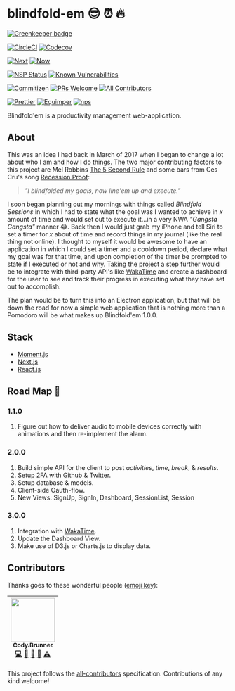 # blindfold-em :sunglasses: :alarm_clock: :fire:

[![Greenkeeper badge](https://badges.greenkeeper.io/rockchalkwushock/blindfold-em.svg)](https://greenkeeper.io/)

[![CircleCI](https://img.shields.io/circleci/project/github/rockchalkwushock/blindfold-em.svg?style=flat-square)](https://circleci.com/gh/rockchalkwushock/blindfold-em)
[![Codecov](https://img.shields.io/codecov/c/github/rockchalkwushock/blindfold-em.svg?style=flat-square)](https://codecov.io/gh/rockchalkwushock/blindfold-em)

[![Next](https://img.shields.io/badge/built%20with-next.js-orange.svg?style=flat-square)](https://github.com/zeit/next.js)
[![Now](https://img.shields.io/badge/deployed%20with-now--cli-orange.svg?style=flat-square)](https://github.com/zeit/now-cli)

[![NSP Status](https://nodesecurity.io/orgs/rcws-development/projects/6cd15231-6022-4c22-85c3-18c1ff5452f7/badge)](https://nodesecurity.io/orgs/rcws-development/projects/6cd15231-6022-4c22-85c3-18c1ff5452f7)
[![Known Vulnerabilities](https://snyk.io/test/github/rockchalkwushock/blindfold-em/badge.svg)](https://snyk.io/test/github/rockchalkwushock/blindfold-em)

[![Commitizen](https://img.shields.io/badge/commitizen-friendly-brightgreen.svg?style=flat-square)](http://commitizen.github.io/cz-cli/)
[![PRs Welcome](https://img.shields.io/badge/PRs-welcome-brightgreen.svg?style=flat-square)](https://github.com/rockchalkwushock/how-to-open-source/pulls)
[![All Contributors](https://img.shields.io/badge/all_contributors-1-orange.svg?style=flat-square)](#contributors)

[![Prettier](https://img.shields.io/badge/styled_with-prettier-ff69b4.svg?style=flat-square)](https://github.com/prettier/prettier)
[![Equimper](https://img.shields.io/badge/code%20style-equimper-blue.svg?style=flat-square)](https://github.com/EQuimper/eslint-config-equimper)
[![nps](https://img.shields.io/badge/scripts%20run%20with-nps-blue.svg?style=flat-square)](https://github.com/kentcdodds/nps)

Blindfold'em is a productivity management web-application.

## About

This was an idea I had back in March of 2017 when I began to change a lot about
who I am and how I do things. The two major contributing factors to this project
are Mel Robbins
[The 5 Second Rule](https://www.amazon.com/Second-Rule-Transform-Confidence-Everyday/dp/1682612384/ref=sr_1_1?ie=UTF8&qid=1510691845&sr=8-1&keywords=mel+robbins)
and some bars from Ces Cru's song
[Recession Proof](https://open.spotify.com/user/deimos92/playlist/5xh6CHdYs6QTkQ2TxPk0Xs):

> _"I blindfolded my goals, now line'em up and execute."_

I soon began planning out my mornings with things called _Blindfold Sessions_ in
which I had to state what the goal was I wanted to achieve in _x_ amount of time
and would set out to execute it...in a very NWA _"Gangsta Gangsta"_ manner
:joy:. Back then I would just grab my iPhone and tell Siri to set a timer for
_x_ about of time and record things in my journal (like the real thing not
online). I thought to myself it would be awesome to have an application in which
I could set a timer and a cooldown period, declare what my goal was for that
time, and upon completion of the timer be prompted to state if I executed or not
and why. Taking the project a step further would be to integrate with
third-party API's like [WakaTime](https://wakatime.com) and create a dashboard
for the user to see and track their progress in executing what they have set out
to accomplish.

The plan would be to turn this into an Electron application, but that will be
down the road for now a simple web application that is nothing more than a
Pomodoro will be what makes up Blindfold'em 1.0.0.

## Stack

* [Moment.js](https://momentjs.com/)
* [Next.js](https://zeit.co/blog/next4)
* [React.js](https://reactjs.org/)

## Road Map :car:

### 1.1.0

1. Figure out how to deliver audio to mobile devices correctly with animations
   and then re-implement the alarm.

### 2.0.0

1. Build simple API for the client to post _activities_, _time_, _break_, &
   _results_.
2. Setup 2FA with Github & Twitter.
3. Setup database & models.
4. Client-side Oauth-flow.
5. New Views: SignUp, SignIn, Dashboard, SessionList, Session

### 3.0.0

1. Integration with [WakaTime](https://wakatime.com).
2. Update the Dashboard View.
3. Make use of D3.js or Charts.js to display data.

## Contributors

Thanks goes to these wonderful people
([emoji key](https://github.com/kentcdodds/all-contributors#emoji-key)):

<!-- ALL-CONTRIBUTORS-LIST:START - Do not remove or modify this section -->

| [<img src="https://avatars2.githubusercontent.com/u/19720404?v=4" width="100px;"/><br /><sub><b>Cody Brunner</b></sub>](https://rcws-development.com/)<br />[💻](https://github.com/rockchalkwushock/blindfold-em/commits?author=rockchalkwushock "Code") [🎨](#design-rockchalkwushock "Design") [📖](https://github.com/rockchalkwushock/blindfold-em/commits?author=rockchalkwushock "Documentation") [🤔](#ideas-rockchalkwushock "Ideas, Planning, & Feedback") [⚠️](https://github.com/rockchalkwushock/blindfold-em/commits?author=rockchalkwushock "Tests") |
| :-----------------------------------------------------------------------------------------------------------------------------------------------------------------------------------------------------------------------------------------------------------------------------------------------------------------------------------------------------------------------------------------------------------------------------------------------------------------------------------------------------------------------------------------------------------------: |


<!-- ALL-CONTRIBUTORS-LIST:END -->

This project follows the
[all-contributors](https://github.com/kentcdodds/all-contributors)
specification. Contributions of any kind welcome!
